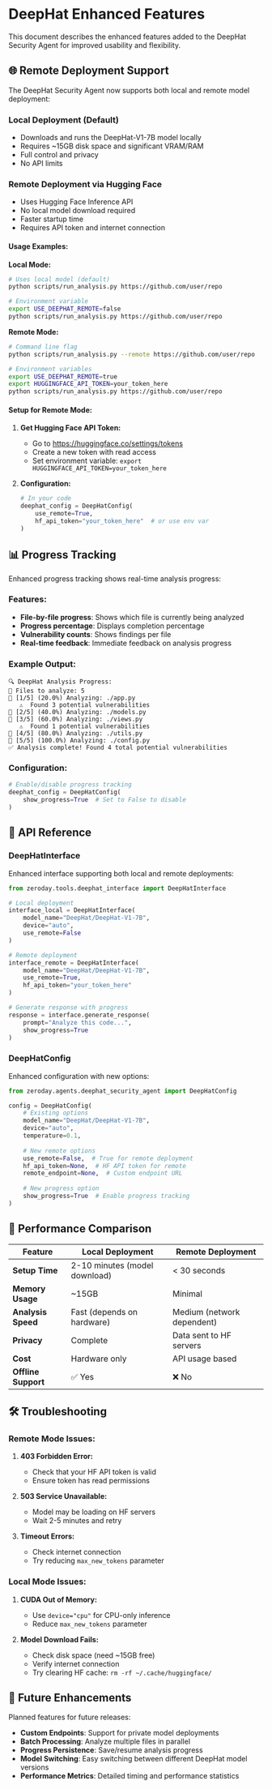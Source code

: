 # DeepHat Enhanced Features

This document describes the enhanced features added to the DeepHat Security Agent for improved usability and flexibility.

## 🌐 Remote Deployment Support

The DeepHat Security Agent now supports both local and remote model deployment:

### Local Deployment (Default)
- Downloads and runs the DeepHat-V1-7B model locally
- Requires ~15GB disk space and significant VRAM/RAM
- Full control and privacy
- No API limits

### Remote Deployment via Hugging Face
- Uses Hugging Face Inference API
- No local model download required
- Faster startup time
- Requires API token and internet connection

#### Usage Examples:

**Local Mode:**
```bash
# Uses local model (default)
python scripts/run_analysis.py https://github.com/user/repo

# Environment variable
export USE_DEEPHAT_REMOTE=false
python scripts/run_analysis.py https://github.com/user/repo
```

**Remote Mode:**
```bash
# Command line flag
python scripts/run_analysis.py --remote https://github.com/user/repo

# Environment variables
export USE_DEEPHAT_REMOTE=true
export HUGGINGFACE_API_TOKEN=your_token_here
python scripts/run_analysis.py https://github.com/user/repo
```

#### Setup for Remote Mode:

1. **Get Hugging Face API Token:**
   - Go to https://huggingface.co/settings/tokens
   - Create a new token with read access
   - Set environment variable: `export HUGGINGFACE_API_TOKEN=your_token_here`

2. **Configuration:**
   ```python
   # In your code
   deephat_config = DeepHatConfig(
       use_remote=True,
       hf_api_token="your_token_here"  # or use env var
   )
   ```

## 📊 Progress Tracking

Enhanced progress tracking shows real-time analysis progress:

### Features:
- **File-by-file progress**: Shows which file is currently being analyzed
- **Progress percentage**: Displays completion percentage
- **Vulnerability counts**: Shows findings per file
- **Real-time feedback**: Immediate feedback on analysis progress

### Example Output:
```
🔍 DeepHat Analysis Progress:
📁 Files to analyze: 5
🔄 [1/5] (20.0%) Analyzing: ./app.py
   ⚠️  Found 3 potential vulnerabilities
🔄 [2/5] (40.0%) Analyzing: ./models.py
🔄 [3/5] (60.0%) Analyzing: ./views.py
   ⚠️  Found 1 potential vulnerabilities
🔄 [4/5] (80.0%) Analyzing: ./utils.py
🔄 [5/5] (100.0%) Analyzing: ./config.py
✅ Analysis complete! Found 4 total potential vulnerabilities
```

### Configuration:
```python
# Enable/disable progress tracking
deephat_config = DeepHatConfig(
    show_progress=True  # Set to False to disable
)
```

## 🔧 API Reference

### DeepHatInterface

Enhanced interface supporting both local and remote deployments:

```python
from zeroday.tools.deephat_interface import DeepHatInterface

# Local deployment
interface_local = DeepHatInterface(
    model_name="DeepHat/DeepHat-V1-7B",
    device="auto",
    use_remote=False
)

# Remote deployment
interface_remote = DeepHatInterface(
    model_name="DeepHat/DeepHat-V1-7B",
    use_remote=True,
    hf_api_token="your_token_here"
)

# Generate response with progress
response = interface.generate_response(
    prompt="Analyze this code...",
    show_progress=True
)
```

### DeepHatConfig

Enhanced configuration with new options:

```python
from zeroday.agents.deephat_security_agent import DeepHatConfig

config = DeepHatConfig(
    # Existing options
    model_name="DeepHat/DeepHat-V1-7B",
    device="auto",
    temperature=0.1,
    
    # New remote options
    use_remote=False,  # True for remote deployment
    hf_api_token=None,  # HF API token for remote
    remote_endpoint=None,  # Custom endpoint URL
    
    # New progress option
    show_progress=True  # Enable progress tracking
)
```

## 🚀 Performance Comparison

| Feature | Local Deployment | Remote Deployment |
|---------|-----------------|-------------------|
| **Setup Time** | 2-10 minutes (model download) | < 30 seconds |
| **Memory Usage** | ~15GB | Minimal |
| **Analysis Speed** | Fast (depends on hardware) | Medium (network dependent) |
| **Privacy** | Complete | Data sent to HF servers |
| **Cost** | Hardware only | API usage based |
| **Offline Support** | ✅ Yes | ❌ No |

## 🛠️ Troubleshooting

### Remote Mode Issues:

1. **403 Forbidden Error:**
   - Check that your HF API token is valid
   - Ensure token has read permissions

2. **503 Service Unavailable:**
   - Model may be loading on HF servers
   - Wait 2-5 minutes and retry

3. **Timeout Errors:**
   - Check internet connection
   - Try reducing `max_new_tokens` parameter

### Local Mode Issues:

1. **CUDA Out of Memory:**
   - Use `device="cpu"` for CPU-only inference
   - Reduce `max_new_tokens` parameter

2. **Model Download Fails:**
   - Check disk space (need ~15GB free)
   - Verify internet connection
   - Try clearing HF cache: `rm -rf ~/.cache/huggingface/`

## 🔮 Future Enhancements

Planned features for future releases:

- **Custom Endpoints**: Support for private model deployments
- **Batch Processing**: Analyze multiple files in parallel
- **Progress Persistence**: Save/resume analysis progress
- **Model Switching**: Easy switching between different DeepHat model versions
- **Performance Metrics**: Detailed timing and performance statistics